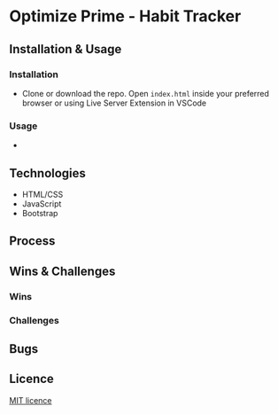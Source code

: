 # Optimize Prime - Habit Tracker

## Installation & Usage

### Installation
* Clone or download the repo. Open `index.html` inside your preferred browser or using Live Server Extension in VSCode

### Usage
* 



## Technologies
* HTML/CSS
* JavaScript
* Bootstrap

## Process


## Wins & Challenges

### Wins


### Challenges


## Bugs

## Licence
[MIT licence](https://opensource.org/licenses/mit-license.php)
